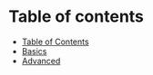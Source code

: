 # Table of contents

* [Table of Contents](TOC.md)
* [Basics](BASICS.md)
* [Advanced](ADVANCED.md)

